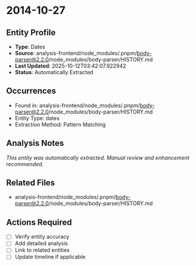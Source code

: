 # 2014-10-27

## Entity Profile
- **Type**: Dates
- **Source**: analysis-frontend/node_modules/.pnpm/body-parser@2.2.0/node_modules/body-parser/HISTORY.md
- **Last Updated**: 2025-10-12T03:42:07.922942
- **Status**: Automatically Extracted

## Occurrences
- Found in: analysis-frontend/node_modules/.pnpm/body-parser@2.2.0/node_modules/body-parser/HISTORY.md
- Entity Type: dates
- Extraction Method: Pattern Matching

## Analysis Notes
*This entity was automatically extracted. Manual review and enhancement recommended.*

## Related Files
- analysis-frontend/node_modules/.pnpm/body-parser@2.2.0/node_modules/body-parser/HISTORY.md

## Actions Required
- [ ] Verify entity accuracy
- [ ] Add detailed analysis
- [ ] Link to related entities
- [ ] Update timeline if applicable
